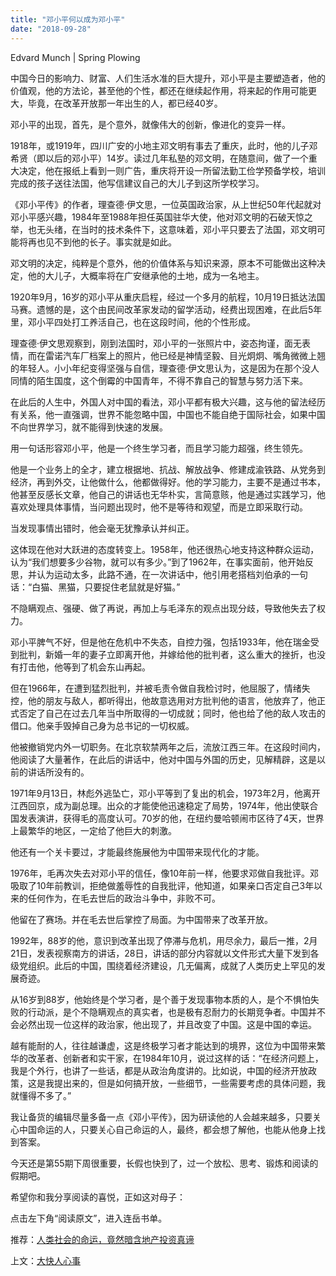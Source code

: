 ```yaml
---
title: "邓小平何以成为邓小平"
date: "2018-09-28"
---
```


Edvard Munch | Spring Plowing

中国今日的影响力、财富、人们生活水准的巨大提升，邓小平是主要塑造者，他的价值观，他的方法论，甚至他的个性，都还在继续起作用，将来起的作用可能更大，毕竟，在改革开放那一年出生的人，都已经40岁。

邓小平的出现，首先，是个意外，就像伟大的创新，像进化的变异一样。

1918年，或1919年，四川广安的小地主邓文明有事去了重庆，此时，他的儿子邓希贤（即以后的邓小平）14岁。读过几年私塾的邓文明，在随意间，做了一个重大决定，他在报纸上看到一则广告，重庆将开设一所留法勤工俭学预备学校，培训完成的孩子送往法国，他写信建议自己的大儿子到这所学校学习。

《邓小平传》的作者，理查德·伊文思，一位英国政治家，从上世纪50年代起就对邓小平感兴趣，1984年至1988年担任英国驻华大使，他对邓文明的石破天惊之举，也无头绪，在当时的技术条件下，这意味着，邓小平只要去了法国，邓文明可能将再也见不到他的长子。事实就是如此。

邓文明的决定，纯粹是个意外，他的价值体系与知识来源，原本不可能做出这种决定，他的大儿子，大概率将在广安继承他的土地，成为一名地主。

1920年9月，16岁的邓小平从重庆启程，经过一个多月的航程，10月19日抵达法国马赛。遗憾的是，这个由民间改革家发动的留学活动，经费出现困难，在此后5年里，邓小平四处打工养活自己，也在这段时间，他的个性形成。

理查德·伊文思观察到，刚到法国时，邓小平的一张照片中，姿态拘谨，面无表情，而在雷诺汽车厂档案上的照片，他已经是神情坚毅、目光炯炯、嘴角微微上翘的年轻人。小小年纪变得坚强与自信，理查德·伊文思认为，这是因为在那个没人同情的陌生国度，这个倒霉的中国青年，不得不靠自己的智慧与努力活下来。

在此后的人生中，外国人对中国的看法，邓小平都有极大兴趣，这与他的留法经历有关系，他一直强调，世界不能忽略中国，中国也不能自绝于国际社会，如果中国不向世界学习，就不能得到快速的发展。

用一句话形容邓小平，他是一个终生学习者，而且学习能力超强，终生领先。

他是一个业务上的全才，建立根据地、抗战、解放战争、修建成渝铁路、从党务到经济，再到外交，让他做什么，他都做得好。他的学习能力，主要不是通过书本，他甚至反感长文章，他自己的讲话也无华朴实，言简意赅，他是通过实践学习，他喜欢处理具体事情，当问题出现时，他不是等待和观望，而是立即采取行动。

当发现事情出错时，他会毫无犹豫承认并纠正。

这体现在他对大跃进的态度转变上。1958年，他还很热心地支持这种群众运动，认为“我们想要多少谷物，就可以有多少。”到了1962年，在事实面前，他开始反思，并认为运动太多，此路不通，在一次讲话中，他引用老搭档刘伯承的一句话：“白猫、黑猫，只要捉住老鼠就是好猫。”

不隐瞒观点、强硬、做了再说，再加上与毛泽东的观点出现分歧，导致他失去了权力。

邓小平脾气不好，但是他在危机中不失态，自控力强，包括1933年，他在瑞金受到批判，新婚一年的妻子立即离开他，并嫁给他的批判者，这么重大的挫折，也没有打击他，他等到了机会东山再起。

但在1966年，在遭到猛烈批判，并被毛责令做自我检讨时，他屈服了，情绪失控，他的朋友与敌人，都听得出，他故意选用对方批判他的语言，他放弃了，他正式否定了自己在过去几年当中所取得的一切成就；同时，他也给了他的敌人攻击的借口。他亲手毁掉自己身为总书记的一切权威。

他被撤销党内外一切职务。在北京软禁两年之后，流放江西三年。在这段时间内，他阅读了大量著作，在此后的讲话中，他对中国与外国的历史，见解精辟，这是以前的讲话所没有的。

1971年9月13日，林彪外逃坠亡，邓小平等到了复出的机会，1973年2月，他离开江西回京，成为副总理。出众的才能使他迅速稳定了局势，1974年，他出使联合国发表演讲，获得毛的高度认可。70岁的他，在纽约曼哈顿闹市区待了4天，世界上最繁华的地区，一定给了他巨大的刺激。

他还有一个关卡要过，才能最终施展他为中国带来现代化的才能。

1976年，毛再次失去对邓小平的信任，像10年前一样，他要求邓做自我批评。邓吸取了10年前教训，拒绝做羞辱性的自我批评，他知道，如果亲口否定自己3年以来的任何作为，在毛去世后的政治斗争中，非败不可。

他留在了赛场。并在毛去世后掌控了局面。为中国带来了改革开放。

1992年，88岁的他，意识到改革出现了停滞与危机，用尽余力，最后一推，2月21日，发表视察南方的讲话，28日，讲话的部分内容就以文件形式大量下发到各级党组织。此后的中国，围绕着经济建设，几无偏离，成就了人类历史上罕见的发展奇迹。

从16岁到88岁，他始终是个学习者，是个善于发现事物本质的人，是个不惧怕失败的行动派，是个不隐瞒观点的真实者，也是极有忍耐力的长期竞争者。中国并不会必然出现一位这样的政治家，他出现了，并且改变了中国。这是中国的幸运。

越有能耐的人，往往越谦虚，这是终极学习者才能达到的境界，这位为中国带来繁华的改革者、创新者和实干家，在1984年10月，说过这样的话：“在经济问题上，我是个外行，也讲了一些话，都是从政治角度讲的。比如说，中国的经济开放政策，这是我提出来的，但是如何搞开放，一些细节，一些需要考虑的具体问题，我就懂得不多了。”

我让备货的编辑尽量多备一点《邓小平传》，因为研读他的人会越来越多，只要关心中国命运的人，只要关心自己命运的人，最终，都会想了解他，也能从他身上找到答案。

今天还是第55期下周很重要，长假也快到了，过一个放松、思考、锻炼和阅读的假期吧。

希望你和我分享阅读的喜悦，正如这对母子：

点击左下角“阅读原文”，进入连岳书单。

推荐：[人类社会的命运，竟然暗含地产投资真谛](http://mp.weixin.qq.com/s?__biz=MjM5NDU0Mjk2MQ==&mid=2651630750&idx=1&sn=aace8fdc94db34d19c5ff72fe5661228&chksm=bd7e28808a09a1965fffdc4cd16820f0d8bce68680f4449b922cc57892c638c3ad360437d76a&scene=21#wechat_redirect)

上文：[大快人心事](http://mp.weixin.qq.com/s?__biz=MjM5NDU0Mjk2MQ==&mid=2651630828&idx=1&sn=74c7486baa5dfca29f48fdcf104a1dda&chksm=bd7e28f28a09a1e416895c3d23f45694780ab6b240753f4408c623d68ad5f396f78f96959f18&scene=21#wechat_redirect)
